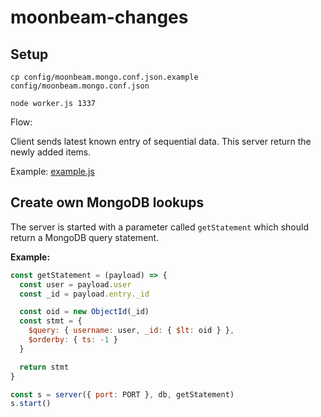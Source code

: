 # moonbeam-changes

## Setup

```
cp config/moonbeam.mongo.conf.json.example config/moonbeam.mongo.conf.json
```

```
node worker.js 1337
```

Flow:

Client sends latest known entry of sequential data.
This server return the newly added items.


Example: [example.js](example.js)

## Create own MongoDB lookups

The server is started with a parameter called `getStatement` which should return
a MongoDB query statement.

**Example:**

```js
const getStatement = (payload) => {
  const user = payload.user
  const _id = payload.entry._id

  const oid = new ObjectId(_id)
  const stmt = {
    $query: { username: user, _id: { $lt: oid } },
    $orderby: { ts: -1 }
  }

  return stmt
}

const s = server({ port: PORT }, db, getStatement)
s.start()

```
